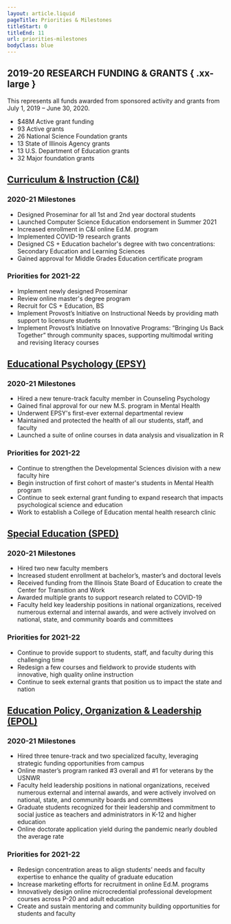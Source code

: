 ```yaml
---
layout: article.liquid
pageTitle: Priorities & Milestones
titleStart: 0
titleEnd: 11
url: priorities-milestones
bodyClass: blue
---
```


## 2019-20 RESEARCH FUNDING & GRANTS { .xx-large }

This represents all funds awarded from sponsored activity and grants from July 1, 2019 – June 30, 2020.

<ul class="stats no-bullets">
<li><span>$48M</span> Active grant funding</li>
<li><span>93</span> Active grants</li>
<li><span>26</span> National Science Foundation grants</li>
<li><span>13</span> State of Illinois Agency grants</li>
<li><span>13</span> U.S. Department of Education grants </li>
<li><span>32</span> Major foundation grants</li>
</ul>

## [Curriculum & Instruction (C&I)](https://education.illinois.edu/ci)

### 2020-21 Milestones
* Designed Proseminar for all 1st and 2nd year doctoral students
* Launched Computer Science Education endorsement in Summer 2021
* Increased enrollment in C&I online Ed.M. program
* Implemented COVID-19 research grants
* Designed CS + Education bachelor's degree with two concentrations: Secondary Education and Learning Sciences
* Gained approval for Middle Grades Education certificate program

### Priorities for 2021-22
* Implement newly designed Proseminar
* Review online master's degree program
* Recruit for CS + Education, BS
* Implement Provost’s Initiative on Instructional Needs by providing math support to licensure students
* Implement Provost’s Initiative on Innovative Programs: “Bringing Us Back Together” through community spaces, supporting multimodal writing and revising literacy courses

## [Educational Psychology (EPSY)](https://education.illinois.edu/edpsy)

### 2020-21 Milestones
* Hired a new tenure-track faculty member in Counseling Psychology
* Gained final approval for our new M.S. program in Mental Health
* Underwent EPSY's first-ever external departmental review
* Maintained and protected the health of all our students, staff, and faculty
* Launched a suite of online courses in data analysis and visualization in R

### Priorities for 2021-22
* Continue to strengthen the Developmental Sciences division with a new faculty hire
* Begin instruction of first cohort of master's students in Mental Health program
* Continue to seek external grant funding to expand research that impacts psychological science and education
* Work to establish a College of Education mental health research clinic

## [Special Education (SPED)](https://education.illinois.edu/sped)

### 2020-21 Milestones
* Hired two new faculty members
* Increased student enrollment at bachelor’s, master’s and doctoral levels
* Received funding from the Illinois State Board of Education to create the Center for Transition and Work
* Awarded multiple grants to support research related to COVID-19
* Faculty held key leadership positions in national organizations, received numerous external and internal awards, and were actively involved on national, state, and community boards and committees

### Priorities for 2021-22
* Continue to provide support to students, staff, and faculty during this challenging time
* Redesign a few courses and fieldwork to provide students with innovative, high quality online instruction
* Continue to seek external grants that position us to impact the state and nation

## [Education Policy, Organization & Leadership (EPOL)](https://education.illinois.edu/epol)
### 2020-21 Milestones
* Hired three tenure-track and two specialized faculty, leveraging strategic funding opportunities from campus
* Online master’s program ranked #3 overall and #1 for veterans by the USNWR
* Faculty held leadership positions in national organizations, received numerous external and internal awards, and were actively involved on national, state, and community boards and committees
* Graduate students recognized for their leadership and commitment to social justice as teachers and administrators in K-12 and higher education
* Online doctorate application yield during the pandemic nearly doubled the average rate

### Priorities for 2021-22
* Redesign concentration areas to align students’ needs and faculty expertise to enhance the quality of graduate education
* Increase marketing efforts for recruitment in online Ed.M. programs
* Innovatively design online microcredential professional development courses across P-20 and adult education
* Create and sustain mentoring and community building opportunities for students and faculty